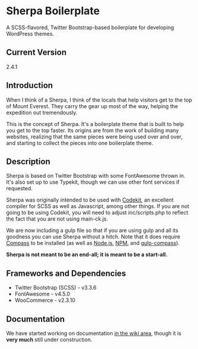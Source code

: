 # Sherpa Boilerplate
A SCSS-flavored, Twitter Bootstrap-based boilerplate for developing WordPress themes.

## Current Version
2.4.1

## Introduction
When I think of a Sherpa, I think of the locals that help visitors get to the top of Mount Everest.  They carry the gear up most of the way, helping the expedition out tremendously.

This is the concept of Sherpa.  It's a boilerplate theme that is built to help you get to the top faster.  Its origins are from the work of building many websites, realizing that the same pieces were being used over and over, and starting to collect the pieces into one boilerplate theme.

## Description
Sherpa is based on Twitter Bootstrap with some FontAwesome thrown in.  It's also set up to use Typekit, though we can use other font services if requested.

Sherpa was originally intended to be used with [Codekit](https://incident57.com/codekit/), an excellent compiler for SCSS as well as Javascript, among other things.  If you are not going to be using Codekit, you will need to adjust inc/scripts.php to reflect the fact that you are not using main-ck.js.

We are now including a gulp file so that if you are using gulp and all its goodness you can use Sherpa without a hitch.  Note that it does require [Compass](http://compass-style.org) to be installed (as well as [Node.js](https://nodejs.org/en/), [NPM](https://www.npmjs.com/), and [gulp-compass](https://www.npmjs.com/package/gulp-compass)).

**Sherpa is not meant to be an end-all; it is meant to be a start-all.**

## Frameworks and Dependencies
* Twitter Bootstrap (SCSS) - v3.3.6
* FontAwesome - v4.5.0
* WooCommerce - v2.3.10

## Documentation
We have started working on documentation [in the wiki area](https://github.com/agims/sherpa/wiki), though it is **very much** still under construction.
